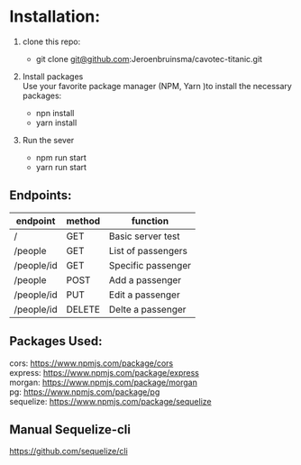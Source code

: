 # Installation:

1. clone this repo:
    - git clone git@github.com:Jeroenbruinsma/cavotec-titanic.git

2. Install packages   
    Use your favorite package manager (NPM, Yarn )to install the necessary packages:

    - npn install
    - yarn install
3. Run the sever
    - npm run start
    - yarn run start


## Endpoints:

| endpoint   | method | function           |
| ---------- | ------ | ------------------ |
| /          | GET    | Basic server test  |
| /people    | GET    | List of passengers |
| /people/id | GET    | Specific passenger |
| /people    | POST   | Add a passenger    |
| /people/id | PUT    | Edit a passenger   |
| /people/id | DELETE | Delte a passenger  |

## Packages Used:

cors: https://www.npmjs.com/package/cors  
express: https://www.npmjs.com/package/express  
morgan: https://www.npmjs.com/package/morgan  
pg: https://www.npmjs.com/package/pg  
sequelize: https://www.npmjs.com/package/sequelize

## Manual Sequelize-cli

https://github.com/sequelize/cli
